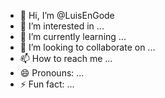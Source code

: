 - 👋 Hi, I’m @LuisEnGode
- 👀 I’m interested in ...
- 🌱 I’m currently learning ...
- 💞️ I’m looking to collaborate on ...
- 📫 How to reach me ...
- 😄 Pronouns: ...
- ⚡ Fun fact: ...

<!---
LuisEnGode/LuisEnGode is a ✨ special ✨ repository because its `README.md` (this file) appears on your GitHub profile.
You can click the Preview link to take a look at your changes.
--->
